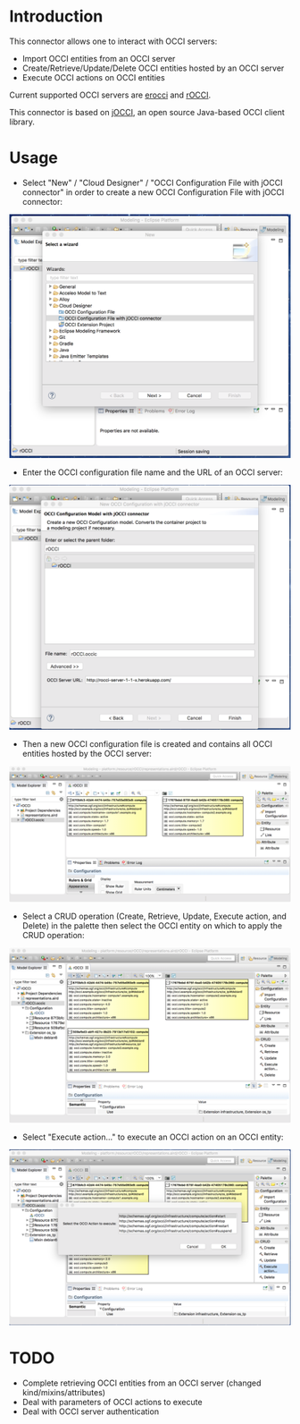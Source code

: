 # Introduction

This connector allows one to interact with OCCI servers:
* Import OCCI entities from an OCCI server
* Create/Retrieve/Update/Delete OCCI entities hosted by an OCCI server
* Execute OCCI actions on OCCI entities

Current supported OCCI servers are [erocci](http://erocci.ow2.org) and [rOCCI](https://github.com/EGI-FCTF/rOCCI).

This connector is based on [jOCCI](https://github.com/EGI-FCTF/jOCCI-api), an open source Java-based OCCI client library.

# Usage

* Select "New" / "Cloud Designer" / "OCCI Configuration File with jOCCI connector" in order to create a new OCCI Configuration File with jOCCI connector:

![Create a new OCCI Configuration File with jOCCI connector - step 1](screenshots/new-OCCI-Configuration-File-with-jOCCI-connector-1.png "Create a new OCCI Configuration File with jOCCI connector - step 1")

* Enter the OCCI configuration file name and the URL of an OCCI server:

![Create a new OCCI Configuration File with jOCCI connector - step 2](screenshots/new-OCCI-Configuration-File-with-jOCCI-connector-2.png "Create a new OCCI Configuration File with jOCCI connector - step 2")

* Then a new OCCI configuration file is created and contains all OCCI entities hosted by the OCCI server:

![Create a new OCCI Configuration File with jOCCI connector - step 3](screenshots/new-OCCI-Configuration-File-with-jOCCI-connector-3.png "Create a new OCCI Configuration File with jOCCI connector - step 3")

* Select a CRUD operation (Create, Retrieve, Update, Execute action, and Delete) in the palette then select the OCCI entity on which to apply the CRUD operation:

![CRUD Operations](screenshots/CRUD-Operations.png "CRUD Operations")

* Select "Execute action..." to execute an OCCI action on an OCCI entity:

![Execute an OCCI Action](screenshots/Execute-OCCI-Action.png "Execute an OCCI Action")

# TODO

* Complete retrieving OCCI entities from an OCCI server (changed kind/mixins/attributes)
* Deal with parameters of OCCI actions to execute
* Deal with OCCI server authentication
